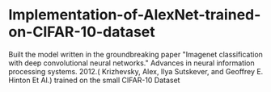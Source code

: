 # Implementation-of-AlexNet-trained-on-CIFAR-10-dataset

Built the model written in the groundbreaking paper "Imagenet classification with deep convolutional neural networks." Advances in neural information processing systems. 2012.( Krizhevsky, Alex, Ilya Sutskever, and Geoffrey E. Hinton Et Al.) trained on the small CIFAR-10 Dataset

